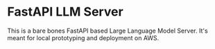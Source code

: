 # FastAPI LLM Server

This is a bare bones FastAPI based Large Language Model Server.  It's meant for
local prototyping and deployment on AWS.
